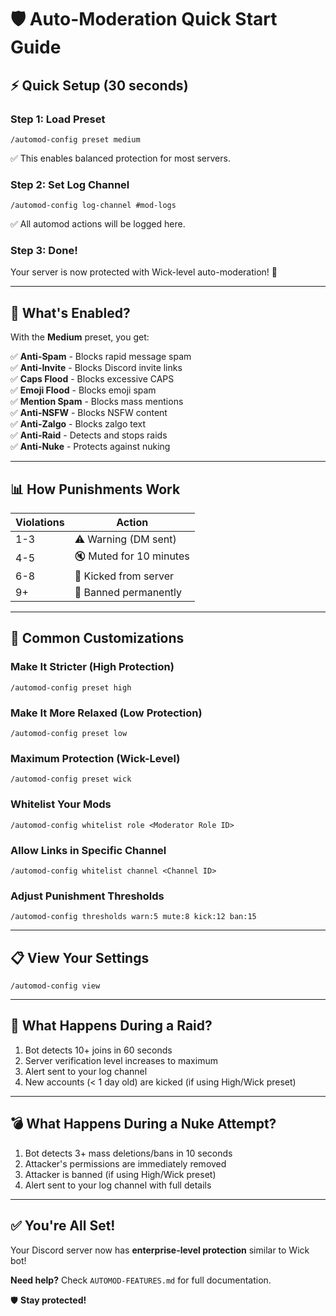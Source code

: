 # 🛡️ Auto-Moderation Quick Start Guide

## ⚡ Quick Setup (30 seconds)

### Step 1: Load Preset
```
/automod-config preset medium
```
✅ This enables balanced protection for most servers.

### Step 2: Set Log Channel
```
/automod-config log-channel #mod-logs
```
✅ All automod actions will be logged here.

### Step 3: Done!
Your server is now protected with Wick-level auto-moderation! 🎉

---

## 🎯 What's Enabled?

With the **Medium** preset, you get:

✅ **Anti-Spam** - Blocks rapid message spam  
✅ **Anti-Invite** - Blocks Discord invite links  
✅ **Caps Flood** - Blocks excessive CAPS  
✅ **Emoji Flood** - Blocks emoji spam  
✅ **Mention Spam** - Blocks mass mentions  
✅ **Anti-NSFW** - Blocks NSFW content  
✅ **Anti-Zalgo** - Blocks zalgo text  
✅ **Anti-Raid** - Detects and stops raids  
✅ **Anti-Nuke** - Protects against nuking  

---

## 📊 How Punishments Work

| Violations | Action |
|-----------|--------|
| 1-3 | ⚠️ Warning (DM sent) |
| 4-5 | 🔇 Muted for 10 minutes |
| 6-8 | 👢 Kicked from server |
| 9+ | 🔨 Banned permanently |

---

## 🔧 Common Customizations

### Make It Stricter (High Protection)
```
/automod-config preset high
```

### Make It More Relaxed (Low Protection)
```
/automod-config preset low
```

### Maximum Protection (Wick-Level)
```
/automod-config preset wick
```

### Whitelist Your Mods
```
/automod-config whitelist role <Moderator Role ID>
```

### Allow Links in Specific Channel
```
/automod-config whitelist channel <Channel ID>
```

### Adjust Punishment Thresholds
```
/automod-config thresholds warn:5 mute:8 kick:12 ban:15
```

---

## 📋 View Your Settings
```
/automod-config view
```

---

## 🚨 What Happens During a Raid?

1. Bot detects 10+ joins in 60 seconds
2. Server verification level increases to maximum
3. Alert sent to your log channel
4. New accounts (< 1 day old) are kicked (if using High/Wick preset)

---

## 💣 What Happens During a Nuke Attempt?

1. Bot detects 3+ mass deletions/bans in 10 seconds
2. Attacker's permissions are immediately removed
3. Attacker is banned (if using High/Wick preset)
4. Alert sent to your log channel with full details

---

## ✅ You're All Set!

Your Discord server now has **enterprise-level protection** similar to Wick bot!

**Need help?** Check `AUTOMOD-FEATURES.md` for full documentation.

🛡️ **Stay protected!**
